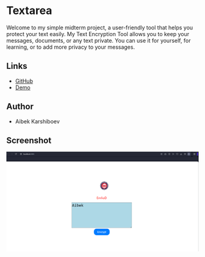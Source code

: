 # Textarea

Welcome to my simple midterm project, a user-friendly tool that helps you protect your text easily. My Text Encryption Tool allows you to keep your messages, documents, or any text private. You can use it for yourself, for learning, or to add more privacy to your messages.


## Links

- [GitHub](https://github.com/AibekKarshiboev/webpro_midterm/)
- [Demo](http://aibek12.s3-website-us-east-1.amazonaws.com/)

## Author

- Aibek Karshiboev

## Screenshot
![Sample Image](image/aibek.png)


